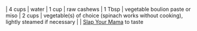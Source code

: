 
| 4 cups | water
| 1 cup  | raw cashews
| 1 Tbsp | vegetable boulion paste or miso
| 2 cups | vegetable(s) of choice (spinach works without cooking), lightly steamed if necessary
|        | [Slap Your Mama][slap] to taste

[slap]: <>

